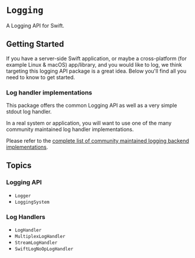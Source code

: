 # ``Logging``

A Logging API for Swift.

## Getting Started

If you have a server-side Swift application, or maybe a cross-platform (for example Linux & macOS) app/library, and you would like to log, we think targeting this logging API package is a great idea. Below you'll find all you need to know to get started.

### Log handler implementations

This package offers the common Logging API as well as a very simple stdout log handler.

In a real system or application, you will want to use one of the many community maintained log handler implementations.

Please refer to the [complete list of community maintained logging backend implementations](https://github.com/apple/swift-log#selecting-a-logging-backend-implementation-applications-only).

## Topics

### Logging API

- ``Logger``
- ``LoggingSystem``

### Log Handlers

- ``LogHandler``
- ``MultiplexLogHandler``
- ``StreamLogHandler``
- ``SwiftLogNoOpLogHandler``

